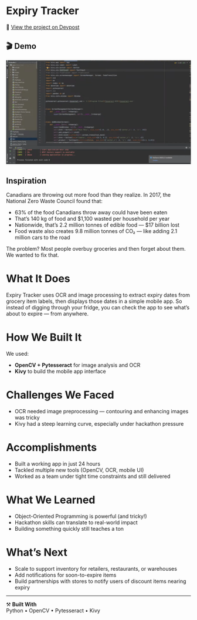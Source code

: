 # Expiry Tracker

🔗 [View the project on Devpost](https://devpost.com/software/expiry-tracker)

## 🎬 Demo

[![Watch the demo](Demo/demo.png)]([https://www.youtube.com/watch?v=YOUR_VIDEO_ID](https://www.youtube.com/watch?v=1YP4cBeMPqY))


## Inspiration

Canadians are throwing out more food than they realize. In 2017, the National Zero Waste Council found that:
- 63% of the food Canadians throw away could have been eaten
- That’s 140 kg of food and $1,100 wasted per household per year
- Nationwide, that’s 2.2 million tonnes of edible food — $17 billion lost
- Food waste also creates 9.8 million tonnes of CO₂ — like adding 2.1 million cars to the road

The problem? Most people overbuy groceries and then forget about them. We wanted to fix that.

# What It Does

Expiry Tracker uses OCR and image processing to extract expiry dates from grocery item labels, then displays those dates in a simple mobile app. So instead of digging through your fridge, you can check the app to see what’s about to expire — from anywhere.

# How We Built It

We used:
- **OpenCV + Pytesseract** for image analysis and OCR
- **Kivy** to build the mobile app interface

# Challenges We Faced

- OCR needed image preprocessing — contouring and enhancing images was tricky
- Kivy had a steep learning curve, especially under hackathon pressure

# Accomplishments

- Built a working app in just 24 hours
- Tackled multiple new tools (OpenCV, OCR, mobile UI)
- Worked as a team under tight time constraints and still delivered

# What We Learned

- Object-Oriented Programming is powerful (and tricky!)
- Hackathon skills can translate to real-world impact
- Building something quickly still teaches a ton

# What’s Next

- Scale to support inventory for retailers, restaurants, or warehouses
- Add notifications for soon-to-expire items
- Build partnerships with stores to notify users of discount items nearing expiry

---

⚒️ **Built With**  
Python • OpenCV • Pytesseract • Kivy

